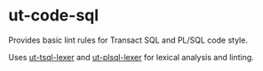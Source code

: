 # ut-code-sql

Provides basic lint rules for Transact SQL and PL/SQL code style.

Uses [ut-tsql-lexer](https://github.com/softwaregroup-bg/ut-tsql-lexer) and
[ut-plsql-lexer](https://github.com/softwaregroup-bg/ut-plsql-lexer)
for lexical analysis and linting.
